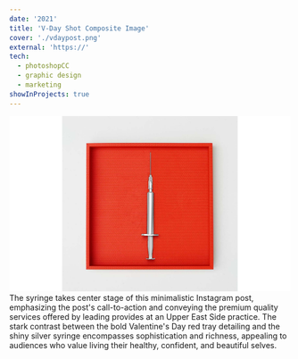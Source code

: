 ```yaml
---
date: '2021'
title: 'V-Day Shot Composite Image'
cover: './vdaypost.png'
external: 'https://'
tech:
  - photoshopCC
  - graphic design
  - marketing
showInProjects: true
---
```


<img src="vdaypost.png" alt="" style="float: initial;"/></img>
The syringe takes center stage of this minimalistic Instagram post, emphasizing the post's call-to-action and conveying the premium quality services offered by leading provides at an Upper East Side practice. The stark contrast between the bold Valentine's Day red tray detailing and the shiny silver syringe encompasses sophistication and richness, appealing to audiences who value living their healthy, confident, and beautiful selves.
